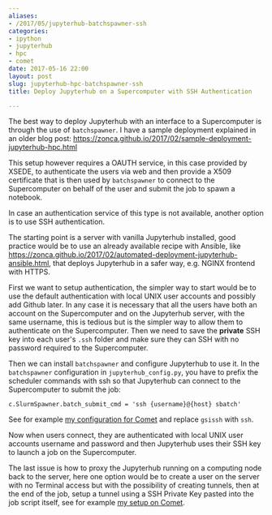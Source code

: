 ```yaml
---
aliases:
- /2017/05/jupyterhub-batchspawner-ssh
categories:
- ipython
- jupyterhub
- hpc
- comet
date: 2017-05-16 22:00
layout: post
slug: jupyterhub-hpc-batchspawner-ssh
title: Deploy Jupyterhub on a Supercomputer with SSH Authentication

---
```


The best way to deploy Jupyterhub with an interface to a Supercomputer is through the use of `batchspawner`. I have a sample deployment explained in an older blog post: <https://zonca.github.io/2017/02/sample-deployment-jupyterhub-hpc.html>

This setup however requires a OAUTH service, in this case provided by XSEDE, to authenticate the users via web and then provide a X509 certificate that is then used by `batchspawner` to
connect to the Supercomputer on behalf of the user and submit the job to spawn a notebook.

In case an authentication service of this type is not available, another option is to use SSH authentication.

The starting point is a server with vanilla Jupyterhub installed, good practice would be to use an already available recipe with Ansible, like <https://zonca.github.io/2017/02/automated-deployment-jupyterhub-ansible.html>, that deploys Jupyterhub in a safer way, e.g. NGINX frontend with HTTPS.

First we want to setup authentication, the simpler way to start would be to use the default authentication with local UNIX user accounts and possibly add Github later.
In any case it is necessary that all the users have both an account on the Supercomputer and on the Jupyterhub server, with the same username, this is tedious but is the simpler way to allow them to authenticate on the Supercomputer.
Then we need to save the **private** SSH key into each user's `.ssh` folder and make sure they can SSH with no password required to the Supercomputer.

Then we can install `batchspawner` and configure Jupyterhub to use it. In the `batchspawner` configuration in `jupyterhub_config.py`, you have to prefix the scheduler commands with ssh so that Jupyterhub can connect to the Supercomputer to submit the job:

    c.SlurmSpawner.batch_submit_cmd = 'ssh {username}@{host} sbatch'
    
See for example [my configuration for Comet](https://github.com/jupyterhub/jupyterhub-deploy-hpc/blob/master/batchspawner-xsedeoauth-sshtunnel-sdsccomet/jupyterhub_config.py#L66) and replace `gsissh` with `ssh`.

Now when users connect, they are authenticated with local UNIX user accounts username and password and then Jupyterhub uses their SSH key to launch a job on the Supercomputer.

The last issue is how to proxy the Jupyterhub running on a computing node back to the server, here one option would be to create a user on the server with no Terminal access but with the possibility of creating tunnels, then at the end of the job, setup a tunnel using a SSH Private Key pasted into the job script itself, see for example [my setup on Comet](https://github.com/jupyterhub/jupyterhub-deploy-hpc/blob/master/batchspawner-xsedeoauth-sshtunnel-sdsccomet/jupyterhub_config.py#L54).


